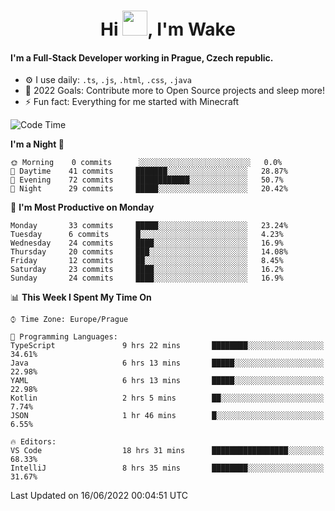 <h1 align="center">Hi <img src="https://raw.githubusercontent.com/MrWakeCZ/MrWakeCZ/master/Hi.gif" width="40px" />, I'm Wake</h1>

#### I'm a Full-Stack Developer working in Prague, Czech republic.
- ⚙️ I use daily: `.ts`, `.js`, `.html`, `.css`, `.java`
- 🥅 2022 Goals: Contribute more to Open Source projects and sleep more!
- ⚡ Fun fact: Everything for me started with Minecraft

<!--START_SECTION:waka-->
![Code Time](http://img.shields.io/badge/Code%20Time-0%20secs-blue)

**I'm a Night 🦉** 

```text
🌞 Morning    0 commits      ░░░░░░░░░░░░░░░░░░░░░░░░░   0.0% 
🌆 Daytime    41 commits     ███████░░░░░░░░░░░░░░░░░░   28.87% 
🌃 Evening    72 commits     ████████████░░░░░░░░░░░░░   50.7% 
🌙 Night      29 commits     █████░░░░░░░░░░░░░░░░░░░░   20.42%

```
📅 **I'm Most Productive on Monday** 

```text
Monday       33 commits     █████░░░░░░░░░░░░░░░░░░░░   23.24% 
Tuesday      6 commits      █░░░░░░░░░░░░░░░░░░░░░░░░   4.23% 
Wednesday    24 commits     ████░░░░░░░░░░░░░░░░░░░░░   16.9% 
Thursday     20 commits     ███░░░░░░░░░░░░░░░░░░░░░░   14.08% 
Friday       12 commits     ██░░░░░░░░░░░░░░░░░░░░░░░   8.45% 
Saturday     23 commits     ████░░░░░░░░░░░░░░░░░░░░░   16.2% 
Sunday       24 commits     ████░░░░░░░░░░░░░░░░░░░░░   16.9%

```


📊 **This Week I Spent My Time On** 

```text
⌚︎ Time Zone: Europe/Prague

💬 Programming Languages: 
TypeScript               9 hrs 22 mins       ████████░░░░░░░░░░░░░░░░░   34.61% 
Java                     6 hrs 13 mins       █████░░░░░░░░░░░░░░░░░░░░   22.98% 
YAML                     6 hrs 13 mins       █████░░░░░░░░░░░░░░░░░░░░   22.98% 
Kotlin                   2 hrs 5 mins        ██░░░░░░░░░░░░░░░░░░░░░░░   7.74% 
JSON                     1 hr 46 mins        █░░░░░░░░░░░░░░░░░░░░░░░░   6.55%

🔥 Editors: 
VS Code                  18 hrs 31 mins      █████████████████░░░░░░░░   68.33% 
IntelliJ                 8 hrs 35 mins       ████████░░░░░░░░░░░░░░░░░   31.67%

```


 Last Updated on 16/06/2022 00:04:51 UTC
<!--END_SECTION:waka-->
